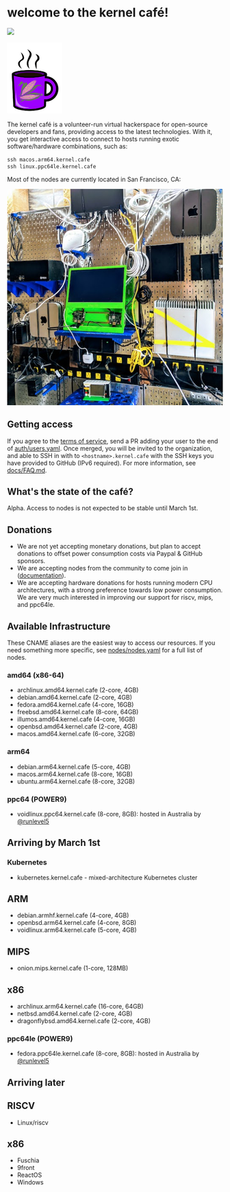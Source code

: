 # welcome to the kernel café!

<a href="https://discord.gg/s8nwgXQaKP"><img src="https://img.shields.io/discord/806023590348062750"></a>

<img src="docs/logo.png" width="128">

The kernel café is a volunteer-run virtual hackerspace for open-source developers and fans, providing access to the latest technologies. With it, you get interactive access to connect to hosts running exotic software/hardware combinations, such as:

```
ssh macos.arm64.kernel.cafe
ssh linux.ppc64le.kernel.cafe
```

Most of the nodes are currently located in San Francisco, CA:

<img src="docs/photo.jpg">

## Getting access

If you agree to the [terms of service](TERMS_OF_SERVICE.md), send a PR adding your user to the end of [auth/users.yaml](auth/users.yaml). Once merged, you will be  invited to the organization, and able to SSH in with to `<hostname>.kernel.cafe` with the SSH keys you have provided to GitHub (IPv6 required). For more information, see [docs/FAQ.md](docs/FAQ.md).

## What's the state of the café?

Alpha. Access to nodes is not expected to be stable until March 1st.

## Donations

* We are not yet accepting monetary donations, but plan to accept donations to offset power consumption costs via Paypal & GitHub sponsors.
* We are accepting nodes from the community to come join in ([documentation](https://github.com/KernelCafe/automation/)). 
* We are accepting hardware donations for hosts running modern CPU architectures, with a strong preference towards low power consumption. We are very much interested in improving our support for riscv, mips, and ppc64le.

## Available Infrastructure

These CNAME aliases are the easiest way to access our resources. If you need something more specific, see [nodes/nodes.yaml](nodes/nodes.yaml) for a full list of nodes.

### amd64 (x86-64)

* archlinux.amd64.kernel.cafe (2-core, 4GB)
* debian.amd64.kernel.cafe (2-core, 4GB)
* fedora.amd64.kernel.cafe (4-core, 16GB)
* freebsd.amd64.kernel.cafe (8-core, 64GB)
* illumos.amd64.kernel.cafe (4-core, 16GB)
* openbsd.amd64.kernel.cafe (2-core, 4GB)
* macos.amd64.kernel.cafe (6-core, 32GB)

### arm64 

* debian.arm64.kernel.cafe (5-core, 4GB)
* macos.arm64.kernel.cafe (8-core, 16GB)
* ubuntu.arm64.kernel.cafe (8-core, 32GB)

### ppc64 (POWER9)

* voidlinux.ppc64.kernel.cafe (8-core, 8GB): hosted in Australia by <a href="https://github.com/runlevel5">@runlevel5</a>

## Arriving by March 1st

### Kubernetes

* kubernetes.kernel.cafe - mixed-architecture Kubernetes cluster

## ARM

* debian.armhf.kernel.cafe (4-core, 4GB)
* openbsd.arm64.kernel.cafe (4-core, 8GB)
* voidlinux.arm64.kernel.cafe (5-core, 4GB)

## MIPS

* onion.mips.kernel.cafe (1-core, 128MB)

## x86

* archlinux.arm64.kernel.cafe (16-core, 64GB)
* netbsd.amd64.kernel.cafe (2-core, 4GB)
* dragonflybsd.amd64.kernel.cafe (2-core, 4GB)

### ppc64le (POWER9)

* fedora.ppc64le.kernel.cafe (8-core, 8GB): hosted in Australia by <a href="https://github.com/runlevel5">@runlevel5</a>

## Arriving later

## RISCV

* Linux/riscv

## x86

* Fuschia
* 9front
* ReactOS
* Windows
